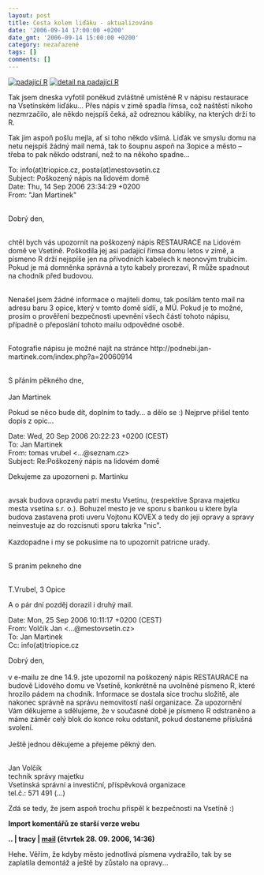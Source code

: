 ```yaml
---
layout: post
title: Cesta kolem liďáku - aktualizováno
date: '2006-09-14 17:00:00 +0200'
date_gmt: '2006-09-14 15:00:00 +0200'
category: nezařazené
tags: []
comments: []
---
```

<div >
<a href="%base_url%/assets/old-images/restaurace.jpg"><img alt="padající R" src="%base_url%/assets/old-images/restaurace.jpg"></a>
<a href="%base_url%/assets/old-images/restaurace_detail.jpg"><img alt="detail na padající R" src="%base_url%/assets/old-images/restaurace_detail.jpg"></a>
</div>
<p>Tak jsem dneska vyfotil poněkud zvláštně umístěné R v nápisu restaurace na Vsetínském liďáku... Přes nápis v zimě spadla římsa, což naštěstí nikoho nezmrzačilo, ale někdo nejspíš čeká, až odreznou káblíky, na kterých drží to R.</p>
<p>Tak jim aspoň pošlu mejla, ať si toho někdo všímá. Liďák ve smyslu domu na netu nejspíš žádný mail nemá, tak to šoupnu aspoň na 3opice a město &ndash; třeba to pak někdo odstraní, než to na někoho spadne...</p>
<p class="odsazeny">To: info(at)triopice.cz, posta(at)mestovsetin.cz<br>Subject: Poškozený nápis na lidovém domě<br>Date: Thu, 14 Sep 2006 23:34:29 +0200<br>From: "Jan Martinek"<br><br></p>
<p>Dobrý den,<br><br></p>
<p>chtěl bych vás upozornit na poškozený nápis RESTAURACE na Lidovém domě ve Vsetíně. Poškodila jej asi padající římsa domu
letos v zimě, a písmeno R drží nejspíše jen na přívodních kabelech k neonovým trubicím. Pokud je má domněnka správná a tyto
kabely prorezaví, R může spadnout na chodník před budovou.<br><br></p>
<p>Nenašel jsem žádné informace o majiteli domu, tak posílám tento mail na adresu baru 3 opice, který v tomto domě sídlí, a MÚ.
Pokud je to možné, prosím o prověření bezpečnosti upevnění všech částí tohoto nápisu, případně o přeposlání tohoto mailu
odpovědné osobě.<br><br></p>
<p>Fotografie nápisu je možné najít na stránce http://podnebi.jan-martinek.com/index.php?a=20060914<br><br></p>
<p>S přáním pěkného dne,<br><br>Jan Martinek</p>
<p>Pokud se něco bude dít, doplním to tady... a dělo se :) Nejprve přišel tento dopis z opic...</p>
<p class="odsazeny">Date: Wed, 20 Sep 2006 20:22:23 +0200 (CEST)<br>To: Jan Martinek<br>From: tomas vrubel <...@seznam.cz><br>Subject: Re:Poškozený nápis na lidovém domě<br></p>
<p> Dekujeme za upozorneni p. Martinku<br><br></p>
<p>avsak budova opravdu patri mestu Vsetinu, (respektive Sprava majetku mesta vsetina s.r. o.).   Bohuzel mesto je ve sporu s
bankou u ktere byla budova zastavena proti uveru Vojtonu KOVEX a tedy do jeji opravy a spravy neinvestuje az do rozcisnuti
sporu takrka "nic".<br><br> Kazdopadne i my se pokusime na to upozornit patricne urady.<br><br></p>
<p> S pranim pekneho dne<br><br></p>
<p> T.Vrubel, 3 Opice</p>
<p>A o pár dní pozděj dorazil i druhý mail.</p>
<p class="odsazeny">Date: Mon, 25 Sep 2006 10:11:17 +0200 (CEST)<br>From: Volčík Jan <...@mestovsetin.cz><br>To: Jan Martinek<br>Cc: info(at)triopice.cz<br></p>
<p>Dobrý den,<br><br>v e-mailu ze dne 14.9. jste upozornil na poškozený nápis RESTAURACE na budově Lidového domu ve Vsetíně, konkrétně na uvolněné
písmeno R, které hrozilo pádem na chodník. Informace se dostala sice trochu složitě, ale nakonec správně na správu
nemovitostí naší organizace. Za upozornění Vám děkujeme a sdělujeme, že v současné době je písmeno R odstraněno a máme záměr
celý blok do konce roku odstanit, pokud dostaneme příslušná svolení.<br><br>Ještě jednou děkujeme a přejeme pěkný den.<br><br></p>
<p>Jan Volčík<br>technik správy majetku<br>Vsetínská správní a investiční, příspěvková organizace<br>tel.č.: 571 491 (...)</p>
<p>Zdá se tedy, že jsem aspoň trochu přispěl k bezpečnosti na Vsetíně :)</p>
<div class="import-komentaru">
<p><strong>Import komentářů ze starší verze webu</strong></p>
<div class="comment">
<p style="font-weight:bold"><span class="compredmet">..</span> | <span class="comname">tracy</span> |  <a href="mailto:thomas.tracy@email.cz">mail</a> (čtvrtek&nbsp;28.&nbsp;09.&nbsp;2006,&nbsp;14:36)</p>
<p>Hehe. Věřím, že kdyby město jednotlivá písmena vydražilo, tak by se zaplatila demontáž a ještě by zůstalo na opravy... </p>
</div>
</div>
